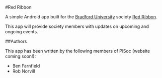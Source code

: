 #Red Ribbon

A simple Android app built for the [Bradford University][1] society [Red Ribbon][2].

This app will provide society members with updates on upcoming and ongoing events.

##Authors

This app has been written by the following members of PiSoc (website coming soon!):

* Ben Farnfield
* Rob Norvill

[1]: http://www.bradford.ac.uk/external/ "Bradford Uni home page"
[2]: http://www.bradford.ac.uk/students-union/student-activities/sports-and-societies/red-ribbon.php "Red Ribbon home page"

